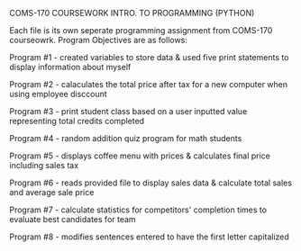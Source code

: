 COMS-170 COURSEWORK
INTRO. TO PROGRAMMING (PYTHON)


Each file is its own seperate programming assignment from COMS-170 courseowrk. 
Program Objectives are as follows:

  Program #1 - created variables to store data & used five print statements to display information about myself
  
  Program #2 - calaculates the total price after tax for a new computer when using employee disccount
  
  Program #3 - print student class based on a user inputted value representing total credits completed 
  
  Program #4 - random addition quiz program for math students
  
  Program #5 - displays coffee menu with prices & calculates final price including sales tax 
  
  Program #6 - reads provided file to display sales data & calculate total sales and average sale price
  
  Program #7 - calculate statistics for competitors' completion times to evaluate best candidates for team 
  
  Program #8 - modifies sentences entered to have the first letter capitalized

  
